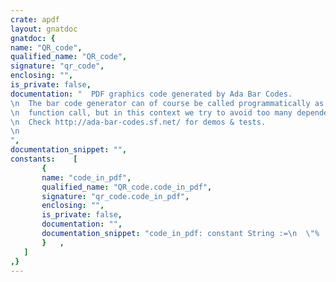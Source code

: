 ```yaml
---
crate: apdf
layout: gnatdoc
gnatdoc: {
name: "QR_code",
qualified_name: "QR_code",
signature: "qr_code",
enclosing: "",
is_private: false,
documentation: "  PDF graphics code generated by Ada Bar Codes.\n  The bar code generator can of course be called programmatically as well with a single\n  function call, but in this context we try to avoid too many dependencies between projects.\n  Check http://ada-bar-codes.sf.net/ for demos & tests.\n",
documentation_snippet: "",
constants:    [
       {
       name: "code_in_pdf",
       qualified_name: "QR_code.code_in_pdf",
       signature: "qr_code.code_in_pdf",
       enclosing: "",
       is_private: false,
       documentation: "",
       documentation_snippet: "code_in_pdf: constant String :=\n  \"%  Begin of Bar code                                                                   \" & ASCII.LF &\n  \"%    Automatically generated by Ada Bar Codes                                          \" & ASCII.LF &\n  \"%    Bar code format: CODE_QR_QUARTILE                                                 \" & ASCII.LF &\n  \"%    Text to be encoded: [Hello from Ada Bar Codes ( http://ada-bar-codes.sf.net/ ) !] \" & ASCII.LF &\n  \"%    This PDF snippet has to be included into a PDF document.                          \" & ASCII.LF &\n  \"%    For instance, use Insert_Graphics_PDF_Code of PDF_Out, http://apdf.sf.net/        \" & ASCII.LF &\n  \"   q    \" & ASCII.LF &\n  \"   0 g  \" & ASCII.LF &\n  \"150 217.297297297297297 2.7027027027027027 2.7027027027027027 re                 \" & ASCII.LF &\n  \"152.702702702702703 217.297297297297297 2.7027027027027027 2.7027027027027027 re \" & ASCII.LF &\n  \"155.405405405405405 217.297297297297297 2.7027027027027027 2.7027027027027027 re \" & ASCII.LF &\n  \"158.108108108108108 217.297297297297297 2.7027027027027027 2.7027027027027027 re \" & ASCII.LF &\n  \"160.810810810810811 217.297297297297297 2.7027027027027027 2.7027027027027027 re \" & ASCII.LF &\n  \"163.513513513513514 217.297297297297297 2.7027027027027027 2.7027027027027027 re \" & ASCII.LF &\n  \"166.216216216216216 217.297297297297297 2.7027027027027027 2.7027027027027027 re \" & ASCII.LF &\n  \"171.621621621621622 217.297297297297297 2.7027027027027027 2.7027027027027027 re \" & ASCII.LF &\n  \"182.432432432432432 217.297297297297297 2.7027027027027027 2.7027027027027027 re \" & ASCII.LF &\n  \"190.540540540540541 217.297297297297297 2.7027027027027027 2.7027027027027027 re \" & ASCII.LF &\n  \"195.945945945945946 217.297297297297297 2.7027027027027027 2.7027027027027027 re \" & ASCII.LF &\n  \"198.648648648648649 217.297297297297297 2.7027027027027027 2.7027027027027027 re \" & ASCII.LF &\n  \"201.351351351351351 217.297297297297297 2.7027027027027027 2.7027027027027027 re \" & ASCII.LF &\n  \"204.054054054054054 217.297297297297297 2.7027027027027027 2.7027027027027027 re \" & ASCII.LF &\n  \"209.459459459459459 217.297297297297297 2.7027027027027027 2.7027027027027027 re \" & ASCII.LF &\n  \"212.162162162162162 217.297297297297297 2.7027027027027027 2.7027027027027027 re \" & ASCII.LF &\n  \"214.864864864864865 217.297297297297297 2.7027027027027027 2.7027027027027027 re \" & ASCII.LF &\n  \"220.27027027027027 217.297297297297297 2.7027027027027027 2.7027027027027027 re  \" & ASCII.LF &\n  \"222.972972972972973 217.297297297297297 2.7027027027027027 2.7027027027027027 re \" & ASCII.LF &\n  \"231.081081081081081 217.297297297297297 2.7027027027027027 2.7027027027027027 re \" & ASCII.LF &\n  \"233.783783783783784 217.297297297297297 2.7027027027027027 2.7027027027027027 re \" & ASCII.LF &\n  \"236.486486486486486 217.297297297297297 2.7027027027027027 2.7027027027027027 re \" & ASCII.LF &\n  \"239.189189189189189 217.297297297297297 2.7027027027027027 2.7027027027027027 re \" & ASCII.LF &\n  \"241.891891891891892 217.297297297297297 2.7027027027027027 2.7027027027027027 re \" & ASCII.LF &\n  \"244.594594594594595 217.297297297297297 2.7027027027027027 2.7027027027027027 re \" & ASCII.LF &\n  \"247.297297297297297 217.297297297297297 2.7027027027027027 2.7027027027027027 re \" & ASCII.LF &\n  \"150 214.594594594594595 2.7027027027027027 2.7027027027027027 re                 \" & ASCII.LF &\n  \"166.216216216216216 214.594594594594595 2.7027027027027027 2.7027027027027027 re \" & ASCII.LF &\n  \"171.621621621621622 214.594594594594595 2.7027027027027027 2.7027027027027027 re \" & ASCII.LF &\n  \"174.324324324324324 214.594594594594595 2.7027027027027027 2.7027027027027027 re \" & ASCII.LF &\n  \"177.027027027027027 214.594594594594595 2.7027027027027027 2.7027027027027027 re \" & ASCII.LF &\n  \"179.72972972972973 214.594594594594595 2.7027027027027027 2.7027027027027027 re  \" & ASCII.LF &\n  \"185.135135135135135 214.594594594594595 2.7027027027027027 2.7027027027027027 re \" & ASCII.LF &\n  \"187.837837837837838 214.594594594594595 2.7027027027027027 2.7027027027027027 re \" & ASCII.LF &\n  \"198.648648648648649 214.594594594594595 2.7027027027027027 2.7027027027027027 re \" & ASCII.LF &\n  \"206.756756756756757 214.594594594594595 2.7027027027027027 2.7027027027027027 re \" & ASCII.LF &\n  \"212.162162162162162 214.594594594594595 2.7027027027027027 2.7027027027027027 re \" & ASCII.LF &\n  \"214.864864864864865 214.594594594594595 2.7027027027027027 2.7027027027027027 re \" & ASCII.LF &\n  \"217.567567567567568 214.594594594594595 2.7027027027027027 2.7027027027027027 re \" & ASCII.LF &\n  \"222.972972972972973 214.594594594594595 2.7027027027027027 2.7027027027027027 re \" & ASCII.LF &\n  \"231.081081081081081 214.594594594594595 2.7027027027027027 2.7027027027027027 re \" & ASCII.LF &\n  \"247.297297297297297 214.594594594594595 2.7027027027027027 2.7027027027027027 re \" & ASCII.LF &\n  \"150 211.891891891891892 2.7027027027027027 2.7027027027027027 re                 \" & ASCII.LF &\n  \"155.405405405405405 211.891891891891892 2.7027027027027027 2.7027027027027027 re \" & ASCII.LF &\n  \"158.108108108108108 211.891891891891892 2.7027027027027027 2.7027027027027027 re \" & ASCII.LF &\n  \"160.810810810810811 211.891891891891892 2.7027027027027027 2.7027027027027027 re \" & ASCII.LF &\n  \"166.216216216216216 211.891891891891892 2.7027027027027027 2.7027027027027027 re \" & ASCII.LF &\n  \"171.621621621621622 211.891891891891892 2.7027027027027027 2.7027027027027027 re \" & ASCII.LF &\n  \"177.027027027027027 211.891891891891892 2.7027027027027027 2.7027027027027027 re \" & ASCII.LF &\n  \"182.432432432432432 211.891891891891892 2.7027027027027027 2.7027027027027027 re \" & ASCII.LF &\n  \"187.837837837837838 211.891891891891892 2.7027027027027027 2.7027027027027027 re \" & ASCII.LF &\n  \"190.540540540540541 211.891891891891892 2.7027027027027027 2.7027027027027027 re \" & ASCII.LF &\n  \"193.243243243243243 211.891891891891892 2.7027027027027027 2.7027027027027027 re \" & ASCII.LF &\n  \"198.648648648648649 211.891891891891892 2.7027027027027027 2.7027027027027027 re \" & ASCII.LF &\n  \"201.351351351351351 211.891891891891892 2.7027027027027027 2.7027027027027027 re \" & ASCII.LF &\n  \"214.864864864864865 211.891891891891892 2.7027027027027027 2.7027027027027027 re \" & ASCII.LF &\n  \"231.081081081081081 211.891891891891892 2.7027027027027027 2.7027027027027027 re \" & ASCII.LF &\n  \"236.486486486486486 211.891891891891892 2.7027027027027027 2.7027027027027027 re \" & ASCII.LF &\n  \"239.189189189189189 211.891891891891892 2.7027027027027027 2.7027027027027027 re \" & ASCII.LF &\n  \"241.891891891891892 211.891891891891892 2.7027027027027027 2.7027027027027027 re \" & ASCII.LF &\n  \"247.297297297297297 211.891891891891892 2.7027027027027027 2.7027027027027027 re \" & ASCII.LF &\n  \"150 209.189189189189189 2.7027027027027027 2.7027027027027027 re                 \" & ASCII.LF &\n  \"155.405405405405405 209.189189189189189 2.7027027027027027 2.7027027027027027 re \" & ASCII.LF &\n  \"158.108108108108108 209.189189189189189 2.7027027027027027 2.7027027027027027 re \" & ASCII.LF &\n  \"160.810810810810811 209.189189189189189 2.7027027027027027 2.7027027027027027 re \" & ASCII.LF &\n  \"166.216216216216216 209.189189189189189 2.7027027027027027 2.7027027027027027 re \" & ASCII.LF &\n  \"171.621621621621622 209.189189189189189 2.7027027027027027 2.7027027027027027 re \" & ASCII.LF &\n  \"174.324324324324324 209.189189189189189 2.7027027027027027 2.7027027027027027 re \" & ASCII.LF &\n  \"177.027027027027027 209.189189189189189 2.7027027027027027 2.7027027027027027 re \" & ASCII.LF &\n  \"179.72972972972973 209.189189189189189 2.7027027027027027 2.7027027027027027 re  \" & ASCII.LF &\n  \"182.432432432432432 209.189189189189189 2.7027027027027027 2.7027027027027027 re \" & ASCII.LF &\n  \"190.540540540540541 209.189189189189189 2.7027027027027027 2.7027027027027027 re \" & ASCII.LF &\n  \"193.243243243243243 209.189189189189189 2.7027027027027027 2.7027027027027027 re \" & ASCII.LF &\n  \"195.945945945945946 209.189189189189189 2.7027027027027027 2.7027027027027027 re \" & ASCII.LF &\n  \"198.648648648648649 209.189189189189189 2.7027027027027027 2.7027027027027027 re \" & ASCII.LF &\n  \"201.351351351351351 209.189189189189189 2.7027027027027027 2.7027027027027027 re \" & ASCII.LF &\n  \"204.054054054054054 209.189189189189189 2.7027027027027027 2.7027027027027027 re \" & ASCII.LF &\n  \"209.459459459459459 209.189189189189189 2.7027027027027027 2.7027027027027027 re \" & ASCII.LF &\n  \"222.972972972972973 209.189189189189189 2.7027027027027027 2.7027027027027027 re \" & ASCII.LF &\n  \"225.675675675675676 209.189189189189189 2.7027027027027027 2.7027027027027027 re \" & ASCII.LF &\n  \"231.081081081081081 209.189189189189189 2.7027027027027027 2.7027027027027027 re \" & ASCII.LF &\n  \"236.486486486486486 209.189189189189189 2.7027027027027027 2.7027027027027027 re \" & ASCII.LF &\n  \"239.189189189189189 209.189189189189189 2.7027027027027027 2.7027027027027027 re \" & ASCII.LF &\n  \"241.891891891891892 209.189189189189189 2.7027027027027027 2.7027027027027027 re \" & ASCII.LF &\n  \"247.297297297297297 209.189189189189189 2.7027027027027027 2.7027027027027027 re \" & ASCII.LF &\n  \"150 206.486486486486486 2.7027027027027027 2.7027027027027027 re                 \" & ASCII.LF &\n  \"155.405405405405405 206.486486486486486 2.7027027027027027 2.7027027027027027 re \" & ASCII.LF &\n  \"158.108108108108108 206.486486486486486 2.7027027027027027 2.7027027027027027 re \" & ASCII.LF &\n  \"160.810810810810811 206.486486486486486 2.7027027027027027 2.7027027027027027 re \" & ASCII.LF &\n  \"166.216216216216216 206.486486486486486 2.7027027027027027 2.7027027027027027 re \" & ASCII.LF &\n  \"171.621621621621622 206.486486486486486 2.7027027027027027 2.7027027027027027 re \" & ASCII.LF &\n  \"177.027027027027027 206.486486486486486 2.7027027027027027 2.7027027027027027 re \" & ASCII.LF &\n  \"179.72972972972973 206.486486486486486 2.7027027027027027 2.7027027027027027 re  \" & ASCII.LF &\n  \"182.432432432432432 206.486486486486486 2.7027027027027027 2.7027027027027027 re \" & ASCII.LF &\n  \"190.540540540540541 206.486486486486486 2.7027027027027027 2.7027027027027027 re \" & ASCII.LF &\n  \"198.648648648648649 206.486486486486486 2.7027027027027027 2.7027027027027027 re \" & ASCII.LF &\n  \"201.351351351351351 206.486486486486486 2.7027027027027027 2.7027027027027027 re \" & ASCII.LF &\n  \"204.054054054054054 206.486486486486486 2.7027027027027027 2.7027027027027027 re \" & ASCII.LF &\n  \"209.459459459459459 206.486486486486486 2.7027027027027027 2.7027027027027027 re \" & ASCII.LF &\n  \"212.162162162162162 206.486486486486486 2.7027027027027027 2.7027027027027027 re \" & ASCII.LF &\n  \"214.864864864864865 206.486486486486486 2.7027027027027027 2.7027027027027027 re \" & ASCII.LF &\n  \"220.27027027027027 206.486486486486486 2.7027027027027027 2.7027027027027027 re  \" & ASCII.LF &\n  \"222.972972972972973 206.486486486486486 2.7027027027027027 2.7027027027027027 re \" & ASCII.LF &\n  \"231.081081081081081 206.486486486486486 2.7027027027027027 2.7027027027027027 re \" & ASCII.LF &\n  \"236.486486486486486 206.486486486486486 2.7027027027027027 2.7027027027027027 re \" & ASCII.LF &\n  \"239.189189189189189 206.486486486486486 2.7027027027027027 2.7027027027027027 re \" & ASCII.LF &\n  \"241.891891891891892 206.486486486486486 2.7027027027027027 2.7027027027027027 re \" & ASCII.LF &\n  \"247.297297297297297 206.486486486486486 2.7027027027027027 2.7027027027027027 re \" & ASCII.LF &\n  \"150 203.783783783783784 2.7027027027027027 2.7027027027027027 re                 \" & ASCII.LF &\n  \"166.216216216216216 203.783783783783784 2.7027027027027027 2.7027027027027027 re \" & ASCII.LF &\n  \"174.324324324324324 203.783783783783784 2.7027027027027027 2.7027027027027027 re \" & ASCII.LF &\n  \"193.243243243243243 203.783783783783784 2.7027027027027027 2.7027027027027027 re \" & ASCII.LF &\n  \"206.756756756756757 203.783783783783784 2.7027027027027027 2.7027027027027027 re \" & ASCII.LF &\n  \"212.162162162162162 203.783783783783784 2.7027027027027027 2.7027027027027027 re \" & ASCII.LF &\n  \"217.567567567567568 203.783783783783784 2.7027027027027027 2.7027027027027027 re \" & ASCII.LF &\n  \"220.27027027027027 203.783783783783784 2.7027027027027027 2.7027027027027027 re  \" & ASCII.LF &\n  \"222.972972972972973 203.783783783783784 2.7027027027027027 2.7027027027027027 re \" & ASCII.LF &\n  \"231.081081081081081 203.783783783783784 2.7027027027027027 2.7027027027027027 re \" & ASCII.LF &\n  \"247.297297297297297 203.783783783783784 2.7027027027027027 2.7027027027027027 re \" & ASCII.LF &\n  \"150 201.081081081081081 2.7027027027027027 2.7027027027027027 re                 \" & ASCII.LF &\n  \"152.702702702702703 201.081081081081081 2.7027027027027027 2.7027027027027027 re \" & ASCII.LF &\n  \"155.405405405405405 201.081081081081081 2.7027027027027027 2.7027027027027027 re \" & ASCII.LF &\n  \"158.108108108108108 201.081081081081081 2.7027027027027027 2.7027027027027027 re \" & ASCII.LF &\n  \"160.810810810810811 201.081081081081081 2.7027027027027027 2.7027027027027027 re \" & ASCII.LF &\n  \"163.513513513513514 201.081081081081081 2.7027027027027027 2.7027027027027027 re \" & ASCII.LF &\n  \"166.216216216216216 201.081081081081081 2.7027027027027027 2.7027027027027027 re \" & ASCII.LF &\n  \"171.621621621621622 201.081081081081081 2.7027027027027027 2.7027027027027027 re \" & ASCII.LF &\n  \"177.027027027027027 201.081081081081081 2.7027027027027027 2.7027027027027027 re \" & ASCII.LF &\n  \"182.432432432432432 201.081081081081081 2.7027027027027027 2.7027027027027027 re \" & ASCII.LF &\n  \"187.837837837837838 201.081081081081081 2.7027027027027027 2.7027027027027027 re \" & ASCII.LF &\n  \"193.243243243243243 201.081081081081081 2.7027027027027027 2.7027027027027027 re \" & ASCII.LF &\n  \"198.648648648648649 201.081081081081081 2.7027027027027027 2.7027027027027027 re \" & ASCII.LF &\n  \"204.054054054054054 201.081081081081081 2.7027027027027027 2.7027027027027027 re \" & ASCII.LF &\n  \"209.459459459459459 201.081081081081081 2.7027027027027027 2.7027027027027027 re \" & ASCII.LF &\n  \"214.864864864864865 201.081081081081081 2.7027027027027027 2.7027027027027027 re \" & ASCII.LF &\n  \"220.27027027027027 201.081081081081081 2.7027027027027027 2.7027027027027027 re  \" & ASCII.LF &\n  \"225.675675675675676 201.081081081081081 2.7027027027027027 2.7027027027027027 re \" & ASCII.LF &\n  \"231.081081081081081 201.081081081081081 2.7027027027027027 2.7027027027027027 re \" & ASCII.LF &\n  \"233.783783783783784 201.081081081081081 2.7027027027027027 2.7027027027027027 re \" & ASCII.LF &\n  \"236.486486486486486 201.081081081081081 2.7027027027027027 2.7027027027027027 re \" & ASCII.LF &\n  \"239.189189189189189 201.081081081081081 2.7027027027027027 2.7027027027027027 re \" & ASCII.LF &\n  \"241.891891891891892 201.081081081081081 2.7027027027027027 2.7027027027027027 re \" & ASCII.LF &\n  \"244.594594594594595 201.081081081081081 2.7027027027027027 2.7027027027027027 re \" & ASCII.LF &\n  \"247.297297297297297 201.081081081081081 2.7027027027027027 2.7027027027027027 re \" & ASCII.LF &\n  \"171.621621621621622 198.378378378378378 2.7027027027027027 2.7027027027027027 re \" & ASCII.LF &\n  \"182.432432432432432 198.378378378378378 2.7027027027027027 2.7027027027027027 re \" & ASCII.LF &\n  \"190.540540540540541 198.378378378378378 2.7027027027027027 2.7027027027027027 re \" & ASCII.LF &\n  \"206.756756756756757 198.378378378378378 2.7027027027027027 2.7027027027027027 re \" & ASCII.LF &\n  \"217.567567567567568 198.378378378378378 2.7027027027027027 2.7027027027027027 re \" & ASCII.LF &\n  \"220.27027027027027 198.378378378378378 2.7027027027027027 2.7027027027027027 re  \" & ASCII.LF &\n  \"225.675675675675676 198.378378378378378 2.7027027027027027 2.7027027027027027 re \" & ASCII.LF &\n  \"152.702702702702703 195.675675675675676 2.7027027027027027 2.7027027027027027 re \" & ASCII.LF &\n  \"155.405405405405405 195.675675675675676 2.7027027027027027 2.7027027027027027 re \" & ASCII.LF &\n  \"160.810810810810811 195.675675675675676 2.7027027027027027 2.7027027027027027 re \" & ASCII.LF &\n  \"166.216216216216216 195.675675675675676 2.7027027027027027 2.7027027027027027 re \" & ASCII.LF &\n  \"168.918918918918919 195.675675675675676 2.7027027027027027 2.7027027027027027 re \" & ASCII.LF &\n  \"174.324324324324324 195.675675675675676 2.7027027027027027 2.7027027027027027 re \" & ASCII.LF &\n  \"177.027027027027027 195.675675675675676 2.7027027027027027 2.7027027027027027 re \" & ASCII.LF &\n  \"179.72972972972973 195.675675675675676 2.7027027027027027 2.7027027027027027 re  \" & ASCII.LF &\n  \"182.432432432432432 195.675675675675676 2.7027027027027027 2.7027027027027027 re \" & ASCII.LF &\n  \"187.837837837837838 195.675675675675676 2.7027027027027027 2.7027027027027027 re \" & ASCII.LF &\n  \"190.540540540540541 195.675675675675676 2.7027027027027027 2.7027027027027027 re \" & ASCII.LF &\n  \"195.945945945945946 195.675675675675676 2.7027027027027027 2.7027027027027027 re \" & ASCII.LF &\n  \"198.648648648648649 195.675675675675676 2.7027027027027027 2.7027027027027027 re \" & ASCII.LF &\n  \"204.054054054054054 195.675675675675676 2.7027027027027027 2.7027027027027027 re \" & ASCII.LF &\n  \"206.756756756756757 195.675675675675676 2.7027027027027027 2.7027027027027027 re \" & ASCII.LF &\n  \"214.864864864864865 195.675675675675676 2.7027027027027027 2.7027027027027027 re \" & ASCII.LF &\n  \"217.567567567567568 195.675675675675676 2.7027027027027027 2.7027027027027027 re \" & ASCII.LF &\n  \"225.675675675675676 195.675675675675676 2.7027027027027027 2.7027027027027027 re \" & ASCII.LF &\n  \"231.081081081081081 195.675675675675676 2.7027027027027027 2.7027027027027027 re \" & ASCII.LF &\n  \"236.486486486486486 195.675675675675676 2.7027027027027027 2.7027027027027027 re \" & ASCII.LF &\n  \"239.189189189189189 195.675675675675676 2.7027027027027027 2.7027027027027027 re \" & ASCII.LF &\n  \"241.891891891891892 195.675675675675676 2.7027027027027027 2.7027027027027027 re \" & ASCII.LF &\n  \"244.594594594594595 195.675675675675676 2.7027027027027027 2.7027027027027027 re \" & ASCII.LF &\n  \"247.297297297297297 195.675675675675676 2.7027027027027027 2.7027027027027027 re \" & ASCII.LF &\n  \"150 192.972972972972973 2.7027027027027027 2.7027027027027027 re                 \" & ASCII.LF &\n  \"160.810810810810811 192.972972972972973 2.7027027027027027 2.7027027027027027 re \" & ASCII.LF &\n  \"163.513513513513514 192.972972972972973 2.7027027027027027 2.7027027027027027 re \" & ASCII.LF &\n  \"168.918918918918919 192.972972972972973 2.7027027027027027 2.7027027027027027 re \" & ASCII.LF &\n  \"174.324324324324324 192.972972972972973 2.7027027027027027 2.7027027027027027 re \" & ASCII.LF &\n  \"177.027027027027027 192.972972972972973 2.7027027027027027 2.7027027027027027 re \" & ASCII.LF &\n  \"179.72972972972973 192.972972972972973 2.7027027027027027 2.7027027027027027 re  \" & ASCII.LF &\n  \"185.135135135135135 192.972972972972973 2.7027027027027027 2.7027027027027027 re \" & ASCII.LF &\n  \"187.837837837837838 192.972972972972973 2.7027027027027027 2.7027027027027027 re \" & ASCII.LF &\n  \"190.540540540540541 192.972972972972973 2.7027027027027027 2.7027027027027027 re \" & ASCII.LF &\n  \"204.054054054054054 192.972972972972973 2.7027027027027027 2.7027027027027027 re \" & ASCII.LF &\n  \"217.567567567567568 192.972972972972973 2.7027027027027027 2.7027027027027027 re \" & ASCII.LF &\n  \"220.27027027027027 192.972972972972973 2.7027027027027027 2.7027027027027027 re  \" & ASCII.LF &\n  \"225.675675675675676 192.972972972972973 2.7027027027027027 2.7027027027027027 re \" & ASCII.LF &\n  \"228.378378378378378 192.972972972972973 2.7027027027027027 2.7027027027027027 re \" & ASCII.LF &\n  \"231.081081081081081 192.972972972972973 2.7027027027027027 2.7027027027027027 re \" & ASCII.LF &\n  \"247.297297297297297 192.972972972972973 2.7027027027027027 2.7027027027027027 re \" & ASCII.LF &\n  \"155.405405405405405 190.27027027027027 2.7027027027027027 2.7027027027027027 re  \" & ASCII.LF &\n  \"160.810810810810811 190.27027027027027 2.7027027027027027 2.7027027027027027 re  \" & ASCII.LF &\n  \"166.216216216216216 190.27027027027027 2.7027027027027027 2.7027027027027027 re  \" & ASCII.LF &\n  \"171.621621621621622 190.27027027027027 2.7027027027027027 2.7027027027027027 re  \" & ASCII.LF &\n  \"174.324324324324324 190.27027027027027 2.7027027027027027 2.7027027027027027 re  \" & ASCII.LF &\n  \"177.027027027027027 190.27027027027027 2.7027027027027027 2.7027027027027027 re  \" & ASCII.LF &\n  \"179.72972972972973 190.27027027027027 2.7027027027027027 2.7027027027027027 re   \" & ASCII.LF &\n  \"182.432432432432432 190.27027027027027 2.7027027027027027 2.7027027027027027 re  \" & ASCII.LF &\n  \"185.135135135135135 190.27027027027027 2.7027027027027027 2.7027027027027027 re  \" & ASCII.LF &\n  \"193.243243243243243 190.27027027027027 2.7027027027027027 2.7027027027027027 re  \" & ASCII.LF &\n  \"195.945945945945946 190.27027027027027 2.7027027027027027 2.7027027027027027 re  \" & ASCII.LF &\n  \"214.864864864864865 190.27027027027027 2.7027027027027027 2.7027027027027027 re  \" & ASCII.LF &\n  \"217.567567567567568 190.27027027027027 2.7027027027027027 2.7027027027027027 re  \" & ASCII.LF &\n  \"220.27027027027027 190.27027027027027 2.7027027027027027 2.7027027027027027 re   \" & ASCII.LF &\n  \"225.675675675675676 190.27027027027027 2.7027027027027027 2.7027027027027027 re  \" & ASCII.LF &\n  \"228.378378378378378 190.27027027027027 2.7027027027027027 2.7027027027027027 re  \" & ASCII.LF &\n  \"233.783783783783784 190.27027027027027 2.7027027027027027 2.7027027027027027 re  \" & ASCII.LF &\n  \"239.189189189189189 190.27027027027027 2.7027027027027027 2.7027027027027027 re  \" & ASCII.LF &\n  \"241.891891891891892 190.27027027027027 2.7027027027027027 2.7027027027027027 re  \" & ASCII.LF &\n  \"244.594594594594595 190.27027027027027 2.7027027027027027 2.7027027027027027 re  \" & ASCII.LF &\n  \"247.297297297297297 190.27027027027027 2.7027027027027027 2.7027027027027027 re  \" & ASCII.LF &\n  \"155.405405405405405 187.567567567567568 2.7027027027027027 2.7027027027027027 re \" & ASCII.LF &\n  \"160.810810810810811 187.567567567567568 2.7027027027027027 2.7027027027027027 re \" & ASCII.LF &\n  \"171.621621621621622 187.567567567567568 2.7027027027027027 2.7027027027027027 re \" & ASCII.LF &\n  \"177.027027027027027 187.567567567567568 2.7027027027027027 2.7027027027027027 re \" & ASCII.LF &\n  \"179.72972972972973 187.567567567567568 2.7027027027027027 2.7027027027027027 re  \" & ASCII.LF &\n  \"190.540540540540541 187.567567567567568 2.7027027027027027 2.7027027027027027 re \" & ASCII.LF &\n  \"195.945945945945946 187.567567567567568 2.7027027027027027 2.7027027027027027 re \" & ASCII.LF &\n  \"198.648648648648649 187.567567567567568 2.7027027027027027 2.7027027027027027 re \" & ASCII.LF &\n  \"204.054054054054054 187.567567567567568 2.7027027027027027 2.7027027027027027 re \" & ASCII.LF &\n  \"206.756756756756757 187.567567567567568 2.7027027027027027 2.7027027027027027 re \" & ASCII.LF &\n  \"209.459459459459459 187.567567567567568 2.7027027027027027 2.7027027027027027 re \" & ASCII.LF &\n  \"212.162162162162162 187.567567567567568 2.7027027027027027 2.7027027027027027 re \" & ASCII.LF &\n  \"217.567567567567568 187.567567567567568 2.7027027027027027 2.7027027027027027 re \" & ASCII.LF &\n  \"225.675675675675676 187.567567567567568 2.7027027027027027 2.7027027027027027 re \" & ASCII.LF &\n  \"228.378378378378378 187.567567567567568 2.7027027027027027 2.7027027027027027 re \" & ASCII.LF &\n  \"233.783783783783784 187.567567567567568 2.7027027027027027 2.7027027027027027 re \" & ASCII.LF &\n  \"244.594594594594595 187.567567567567568 2.7027027027027027 2.7027027027027027 re \" & ASCII.LF &\n  \"152.702702702702703 184.864864864864865 2.7027027027027027 2.7027027027027027 re \" & ASCII.LF &\n  \"155.405405405405405 184.864864864864865 2.7027027027027027 2.7027027027027027 re \" & ASCII.LF &\n  \"160.810810810810811 184.864864864864865 2.7027027027027027 2.7027027027027027 re \" & ASCII.LF &\n  \"166.216216216216216 184.864864864864865 2.7027027027027027 2.7027027027027027 re \" & ASCII.LF &\n  \"171.621621621621622 184.864864864864865 2.7027027027027027 2.7027027027027027 re \" & ASCII.LF &\n  \"179.72972972972973 184.864864864864865 2.7027027027027027 2.7027027027027027 re  \" & ASCII.LF &\n  \"185.135135135135135 184.864864864864865 2.7027027027027027 2.7027027027027027 re \" & ASCII.LF &\n  \"187.837837837837838 184.864864864864865 2.7027027027027027 2.7027027027027027 re \" & ASCII.LF &\n  \"190.540540540540541 184.864864864864865 2.7027027027027027 2.7027027027027027 re \" & ASCII.LF &\n  \"193.243243243243243 184.864864864864865 2.7027027027027027 2.7027027027027027 re \" & ASCII.LF &\n  \"198.648648648648649 184.864864864864865 2.7027027027027027 2.7027027027027027 re \" & ASCII.LF &\n  \"201.351351351351351 184.864864864864865 2.7027027027027027 2.7027027027027027 re \" & ASCII.LF &\n  \"206.756756756756757 184.864864864864865 2.7027027027027027 2.7027027027027027 re \" & ASCII.LF &\n  \"212.162162162162162 184.864864864864865 2.7027027027027027 2.7027027027027027 re \" & ASCII.LF &\n  \"214.864864864864865 184.864864864864865 2.7027027027027027 2.7027027027027027 re \" & ASCII.LF &\n  \"217.567567567567568 184.864864864864865 2.7027027027027027 2.7027027027027027 re \" & ASCII.LF &\n  \"222.972972972972973 184.864864864864865 2.7027027027027027 2.7027027027027027 re \" & ASCII.LF &\n  \"225.675675675675676 184.864864864864865 2.7027027027027027 2.7027027027027027 re \" & ASCII.LF &\n  \"228.378378378378378 184.864864864864865 2.7027027027027027 2.7027027027027027 re \" & ASCII.LF &\n  \"231.081081081081081 184.864864864864865 2.7027027027027027 2.7027027027027027 re \" & ASCII.LF &\n  \"239.189189189189189 184.864864864864865 2.7027027027027027 2.7027027027027027 re \" & ASCII.LF &\n  \"244.594594594594595 184.864864864864865 2.7027027027027027 2.7027027027027027 re \" & ASCII.LF &\n  \"247.297297297297297 184.864864864864865 2.7027027027027027 2.7027027027027027 re \" & ASCII.LF &\n  \"152.702702702702703 182.162162162162162 2.7027027027027027 2.7027027027027027 re \" & ASCII.LF &\n  \"168.918918918918919 182.162162162162162 2.7027027027027027 2.7027027027027027 re \" & ASCII.LF &\n  \"179.72972972972973 182.162162162162162 2.7027027027027027 2.7027027027027027 re  \" & ASCII.LF &\n  \"182.432432432432432 182.162162162162162 2.7027027027027027 2.7027027027027027 re \" & ASCII.LF &\n  \"187.837837837837838 182.162162162162162 2.7027027027027027 2.7027027027027027 re \" & ASCII.LF &\n  \"190.540540540540541 182.162162162162162 2.7027027027027027 2.7027027027027027 re \" & ASCII.LF &\n  \"198.648648648648649 182.162162162162162 2.7027027027027027 2.7027027027027027 re \" & ASCII.LF &\n  \"204.054054054054054 182.162162162162162 2.7027027027027027 2.7027027027027027 re \" & ASCII.LF &\n  \"206.756756756756757 182.162162162162162 2.7027027027027027 2.7027027027027027 re \" & ASCII.LF &\n  \"212.162162162162162 182.162162162162162 2.7027027027027027 2.7027027027027027 re \" & ASCII.LF &\n  \"214.864864864864865 182.162162162162162 2.7027027027027027 2.7027027027027027 re \" & ASCII.LF &\n  \"217.567567567567568 182.162162162162162 2.7027027027027027 2.7027027027027027 re \" & ASCII.LF &\n  \"225.675675675675676 182.162162162162162 2.7027027027027027 2.7027027027027027 re \" & ASCII.LF &\n  \"228.378378378378378 182.162162162162162 2.7027027027027027 2.7027027027027027 re \" & ASCII.LF &\n  \"231.081081081081081 182.162162162162162 2.7027027027027027 2.7027027027027027 re \" & ASCII.LF &\n  \"233.783783783783784 182.162162162162162 2.7027027027027027 2.7027027027027027 re \" & ASCII.LF &\n  \"239.189189189189189 182.162162162162162 2.7027027027027027 2.7027027027027027 re \" & ASCII.LF &\n  \"241.891891891891892 182.162162162162162 2.7027027027027027 2.7027027027027027 re \" & ASCII.LF &\n  \"244.594594594594595 182.162162162162162 2.7027027027027027 2.7027027027027027 re \" & ASCII.LF &\n  \"150 179.459459459459459 2.7027027027027027 2.7027027027027027 re                 \" & ASCII.LF &\n  \"163.513513513513514 179.459459459459459 2.7027027027027027 2.7027027027027027 re \" & ASCII.LF &\n  \"166.216216216216216 179.459459459459459 2.7027027027027027 2.7027027027027027 re \" & ASCII.LF &\n  \"171.621621621621622 179.459459459459459 2.7027027027027027 2.7027027027027027 re \" & ASCII.LF &\n  \"182.432432432432432 179.459459459459459 2.7027027027027027 2.7027027027027027 re \" & ASCII.LF &\n  \"187.837837837837838 179.459459459459459 2.7027027027027027 2.7027027027027027 re \" & ASCII.LF &\n  \"201.351351351351351 179.459459459459459 2.7027027027027027 2.7027027027027027 re \" & ASCII.LF &\n  \"204.054054054054054 179.459459459459459 2.7027027027027027 2.7027027027027027 re \" & ASCII.LF &\n  \"209.459459459459459 179.459459459459459 2.7027027027027027 2.7027027027027027 re \" & ASCII.LF &\n  \"214.864864864864865 179.459459459459459 2.7027027027027027 2.7027027027027027 re \" & ASCII.LF &\n  \"225.675675675675676 179.459459459459459 2.7027027027027027 2.7027027027027027 re \" & ASCII.LF &\n  \"231.081081081081081 179.459459459459459 2.7027027027027027 2.7027027027027027 re \" & ASCII.LF &\n  \"233.783783783783784 179.459459459459459 2.7027027027027027 2.7027027027027027 re \" & ASCII.LF &\n  \"241.891891891891892 179.459459459459459 2.7027027027027027 2.7027027027027027 re \" & ASCII.LF &\n  \"244.594594594594595 179.459459459459459 2.7027027027027027 2.7027027027027027 re \" & ASCII.LF &\n  \"247.297297297297297 179.459459459459459 2.7027027027027027 2.7027027027027027 re \" & ASCII.LF &\n  \"150 176.756756756756757 2.7027027027027027 2.7027027027027027 re                 \" & ASCII.LF &\n  \"152.702702702702703 176.756756756756757 2.7027027027027027 2.7027027027027027 re \" & ASCII.LF &\n  \"158.108108108108108 176.756756756756757 2.7027027027027027 2.7027027027027027 re \" & ASCII.LF &\n  \"160.810810810810811 176.756756756756757 2.7027027027027027 2.7027027027027027 re \" & ASCII.LF &\n  \"187.837837837837838 176.756756756756757 2.7027027027027027 2.7027027027027027 re \" & ASCII.LF &\n  \"204.054054054054054 176.756756756756757 2.7027027027027027 2.7027027027027027 re \" & ASCII.LF &\n  \"206.756756756756757 176.756756756756757 2.7027027027027027 2.7027027027027027 re \" & ASCII.LF &\n  \"212.162162162162162 176.756756756756757 2.7027027027027027 2.7027027027027027 re \" & ASCII.LF &\n  \"217.567567567567568 176.756756756756757 2.7027027027027027 2.7027027027027027 re \" & ASCII.LF &\n  \"220.27027027027027 176.756756756756757 2.7027027027027027 2.7027027027027027 re  \" & ASCII.LF &\n  \"222.972972972972973 176.756756756756757 2.7027027027027027 2.7027027027027027 re \" & ASCII.LF &\n  \"225.675675675675676 176.756756756756757 2.7027027027027027 2.7027027027027027 re \" & ASCII.LF &\n  \"228.378378378378378 176.756756756756757 2.7027027027027027 2.7027027027027027 re \" & ASCII.LF &\n  \"236.486486486486486 176.756756756756757 2.7027027027027027 2.7027027027027027 re \" & ASCII.LF &\n  \"244.594594594594595 176.756756756756757 2.7027027027027027 2.7027027027027027 re \" & ASCII.LF &\n  \"150 174.054054054054054 2.7027027027027027 2.7027027027027027 re                 \" & ASCII.LF &\n  \"160.810810810810811 174.054054054054054 2.7027027027027027 2.7027027027027027 re \" & ASCII.LF &\n  \"163.513513513513514 174.054054054054054 2.7027027027027027 2.7027027027027027 re \" & ASCII.LF &\n  \"166.216216216216216 174.054054054054054 2.7027027027027027 2.7027027027027027 re \" & ASCII.LF &\n  \"171.621621621621622 174.054054054054054 2.7027027027027027 2.7027027027027027 re \" & ASCII.LF &\n  \"177.027027027027027 174.054054054054054 2.7027027027027027 2.7027027027027027 re \" & ASCII.LF &\n  \"182.432432432432432 174.054054054054054 2.7027027027027027 2.7027027027027027 re \" & ASCII.LF &\n  \"190.540540540540541 174.054054054054054 2.7027027027027027 2.7027027027027027 re \" & ASCII.LF &\n  \"204.054054054054054 174.054054054054054 2.7027027027027027 2.7027027027027027 re \" & ASCII.LF &\n  \"206.756756756756757 174.054054054054054 2.7027027027027027 2.7027027027027027 re \" & ASCII.LF &\n  \"209.459459459459459 174.054054054054054 2.7027027027027027 2.7027027027027027 re \" & ASCII.LF &\n  \"214.864864864864865 174.054054054054054 2.7027027027027027 2.7027027027027027 re \" & ASCII.LF &\n  \"217.567567567567568 174.054054054054054 2.7027027027027027 2.7027027027027027 re \" & ASCII.LF &\n  \"225.675675675675676 174.054054054054054 2.7027027027027027 2.7027027027027027 re \" & ASCII.LF &\n  \"228.378378378378378 174.054054054054054 2.7027027027027027 2.7027027027027027 re \" & ASCII.LF &\n  \"231.081081081081081 174.054054054054054 2.7027027027027027 2.7027027027027027 re \" & ASCII.LF &\n  \"247.297297297297297 174.054054054054054 2.7027027027027027 2.7027027027027027 re \" & ASCII.LF &\n  \"152.702702702702703 171.351351351351351 2.7027027027027027 2.7027027027027027 re \" & ASCII.LF &\n  \"155.405405405405405 171.351351351351351 2.7027027027027027 2.7027027027027027 re \" & ASCII.LF &\n  \"158.108108108108108 171.351351351351351 2.7027027027027027 2.7027027027027027 re \" & ASCII.LF &\n  \"160.810810810810811 171.351351351351351 2.7027027027027027 2.7027027027027027 re \" & ASCII.LF &\n  \"168.918918918918919 171.351351351351351 2.7027027027027027 2.7027027027027027 re \" & ASCII.LF &\n  \"171.621621621621622 171.351351351351351 2.7027027027027027 2.7027027027027027 re \" & ASCII.LF &\n  \"174.324324324324324 171.351351351351351 2.7027027027027027 2.7027027027027027 re \" & ASCII.LF &\n  \"177.027027027027027 171.351351351351351 2.7027027027027027 2.7027027027027027 re \" & ASCII.LF &\n  \"179.72972972972973 171.351351351351351 2.7027027027027027 2.7027027027027027 re  \" & ASCII.LF &\n  \"182.432432432432432 171.351351351351351 2.7027027027027027 2.7027027027027027 re \" & ASCII.LF &\n  \"185.135135135135135 171.351351351351351 2.7027027027027027 2.7027027027027027 re \" & ASCII.LF &\n  \"195.945945945945946 171.351351351351351 2.7027027027027027 2.7027027027027027 re \" & ASCII.LF &\n  \"201.351351351351351 171.351351351351351 2.7027027027027027 2.7027027027027027 re \" & ASCII.LF &\n  \"206.756756756756757 171.351351351351351 2.7027027027027027 2.7027027027027027 re \" & ASCII.LF &\n  \"220.27027027027027 171.351351351351351 2.7027027027027027 2.7027027027027027 re  \" & ASCII.LF &\n  \"225.675675675675676 171.351351351351351 2.7027027027027027 2.7027027027027027 re \" & ASCII.LF &\n  \"228.378378378378378 171.351351351351351 2.7027027027027027 2.7027027027027027 re \" & ASCII.LF &\n  \"233.783783783783784 171.351351351351351 2.7027027027027027 2.7027027027027027 re \" & ASCII.LF &\n  \"239.189189189189189 171.351351351351351 2.7027027027027027 2.7027027027027027 re \" & ASCII.LF &\n  \"244.594594594594595 171.351351351351351 2.7027027027027027 2.7027027027027027 re \" & ASCII.LF &\n  \"152.702702702702703 168.648648648648649 2.7027027027027027 2.7027027027027027 re \" & ASCII.LF &\n  \"155.405405405405405 168.648648648648649 2.7027027027027027 2.7027027027027027 re \" & ASCII.LF &\n  \"160.810810810810811 168.648648648648649 2.7027027027027027 2.7027027027027027 re \" & ASCII.LF &\n  \"163.513513513513514 168.648648648648649 2.7027027027027027 2.7027027027027027 re \" & ASCII.LF &\n  \"166.216216216216216 168.648648648648649 2.7027027027027027 2.7027027027027027 re \" & ASCII.LF &\n  \"168.918918918918919 168.648648648648649 2.7027027027027027 2.7027027027027027 re \" & ASCII.LF &\n  \"177.027027027027027 168.648648648648649 2.7027027027027027 2.7027027027027027 re \" & ASCII.LF &\n  \"190.540540540540541 168.648648648648649 2.7027027027027027 2.7027027027027027 re \" & ASCII.LF &\n  \"195.945945945945946 168.648648648648649 2.7027027027027027 2.7027027027027027 re \" & ASCII.LF &\n  \"198.648648648648649 168.648648648648649 2.7027027027027027 2.7027027027027027 re \" & ASCII.LF &\n  \"204.054054054054054 168.648648648648649 2.7027027027027027 2.7027027027027027 re \" & ASCII.LF &\n  \"214.864864864864865 168.648648648648649 2.7027027027027027 2.7027027027027027 re \" & ASCII.LF &\n  \"228.378378378378378 168.648648648648649 2.7027027027027027 2.7027027027027027 re \" & ASCII.LF &\n  \"244.594594594594595 168.648648648648649 2.7027027027027027 2.7027027027027027 re \" & ASCII.LF &\n  \"247.297297297297297 168.648648648648649 2.7027027027027027 2.7027027027027027 re \" & ASCII.LF &\n  \"155.405405405405405 165.945945945945946 2.7027027027027027 2.7027027027027027 re \" & ASCII.LF &\n  \"158.108108108108108 165.945945945945946 2.7027027027027027 2.7027027027027027 re \" & ASCII.LF &\n  \"160.810810810810811 165.945945945945946 2.7027027027027027 2.7027027027027027 re \" & ASCII.LF &\n  \"171.621621621621622 165.945945945945946 2.7027027027027027 2.7027027027027027 re \" & ASCII.LF &\n  \"174.324324324324324 165.945945945945946 2.7027027027027027 2.7027027027027027 re \" & ASCII.LF &\n  \"198.648648648648649 165.945945945945946 2.7027027027027027 2.7027027027027027 re \" & ASCII.LF &\n  \"206.756756756756757 165.945945945945946 2.7027027027027027 2.7027027027027027 re \" & ASCII.LF &\n  \"212.162162162162162 165.945945945945946 2.7027027027027027 2.7027027027027027 re \" & ASCII.LF &\n  \"217.567567567567568 165.945945945945946 2.7027027027027027 2.7027027027027027 re \" & ASCII.LF &\n  \"220.27027027027027 165.945945945945946 2.7027027027027027 2.7027027027027027 re  \" & ASCII.LF &\n  \"225.675675675675676 165.945945945945946 2.7027027027027027 2.7027027027027027 re \" & ASCII.LF &\n  \"231.081081081081081 165.945945945945946 2.7027027027027027 2.7027027027027027 re \" & ASCII.LF &\n  \"233.783783783783784 165.945945945945946 2.7027027027027027 2.7027027027027027 re \" & ASCII.LF &\n  \"247.297297297297297 165.945945945945946 2.7027027027027027 2.7027027027027027 re \" & ASCII.LF &\n  \"152.702702702702703 163.243243243243243 2.7027027027027027 2.7027027027027027 re \" & ASCII.LF &\n  \"160.810810810810811 163.243243243243243 2.7027027027027027 2.7027027027027027 re \" & ASCII.LF &\n  \"163.513513513513514 163.243243243243243 2.7027027027027027 2.7027027027027027 re \" & ASCII.LF &\n  \"166.216216216216216 163.243243243243243 2.7027027027027027 2.7027027027027027 re \" & ASCII.LF &\n  \"168.918918918918919 163.243243243243243 2.7027027027027027 2.7027027027027027 re \" & ASCII.LF &\n  \"171.621621621621622 163.243243243243243 2.7027027027027027 2.7027027027027027 re \" & ASCII.LF &\n  \"177.027027027027027 163.243243243243243 2.7027027027027027 2.7027027027027027 re \" & ASCII.LF &\n  \"185.135135135135135 163.243243243243243 2.7027027027027027 2.7027027027027027 re \" & ASCII.LF &\n  \"190.540540540540541 163.243243243243243 2.7027027027027027 2.7027027027027027 re \" & ASCII.LF &\n  \"193.243243243243243 163.243243243243243 2.7027027027027027 2.7027027027027027 re \" & ASCII.LF &\n  \"195.945945945945946 163.243243243243243 2.7027027027027027 2.7027027027027027 re \" & ASCII.LF &\n  \"206.756756756756757 163.243243243243243 2.7027027027027027 2.7027027027027027 re \" & ASCII.LF &\n  \"217.567567567567568 163.243243243243243 2.7027027027027027 2.7027027027027027 re \" & ASCII.LF &\n  \"222.972972972972973 163.243243243243243 2.7027027027027027 2.7027027027027027 re \" & ASCII.LF &\n  \"225.675675675675676 163.243243243243243 2.7027027027027027 2.7027027027027027 re \" & ASCII.LF &\n  \"228.378378378378378 163.243243243243243 2.7027027027027027 2.7027027027027027 re \" & ASCII.LF &\n  \"231.081081081081081 163.243243243243243 2.7027027027027027 2.7027027027027027 re \" & ASCII.LF &\n  \"152.702702702702703 160.540540540540541 2.7027027027027027 2.7027027027027027 re \" & ASCII.LF &\n  \"155.405405405405405 160.540540540540541 2.7027027027027027 2.7027027027027027 re \" & ASCII.LF &\n  \"160.810810810810811 160.540540540540541 2.7027027027027027 2.7027027027027027 re \" & ASCII.LF &\n  \"179.72972972972973 160.540540540540541 2.7027027027027027 2.7027027027027027 re  \" & ASCII.LF &\n  \"185.135135135135135 160.540540540540541 2.7027027027027027 2.7027027027027027 re \" & ASCII.LF &\n  \"187.837837837837838 160.540540540540541 2.7027027027027027 2.7027027027027027 re \" & ASCII.LF &\n  \"198.648648648648649 160.540540540540541 2.7027027027027027 2.7027027027027027 re \" & ASCII.LF &\n  \"214.864864864864865 160.540540540540541 2.7027027027027027 2.7027027027027027 re \" & ASCII.LF &\n  \"217.567567567567568 160.540540540540541 2.7027027027027027 2.7027027027027027 re \" & ASCII.LF &\n  \"225.675675675675676 160.540540540540541 2.7027027027027027 2.7027027027027027 re \" & ASCII.LF &\n  \"228.378378378378378 160.540540540540541 2.7027027027027027 2.7027027027027027 re \" & ASCII.LF &\n  \"231.081081081081081 160.540540540540541 2.7027027027027027 2.7027027027027027 re \" & ASCII.LF &\n  \"239.189189189189189 160.540540540540541 2.7027027027027027 2.7027027027027027 re \" & ASCII.LF &\n  \"244.594594594594595 160.540540540540541 2.7027027027027027 2.7027027027027027 re \" & ASCII.LF &\n  \"247.297297297297297 160.540540540540541 2.7027027027027027 2.7027027027027027 re \" & ASCII.LF &\n  \"150 157.837837837837838 2.7027027027027027 2.7027027027027027 re                 \" & ASCII.LF &\n  \"163.513513513513514 157.837837837837838 2.7027027027027027 2.7027027027027027 re \" & ASCII.LF &\n  \"166.216216216216216 157.837837837837838 2.7027027027027027 2.7027027027027027 re \" & ASCII.LF &\n  \"171.621621621621622 157.837837837837838 2.7027027027027027 2.7027027027027027 re \" & ASCII.LF &\n  \"174.324324324324324 157.837837837837838 2.7027027027027027 2.7027027027027027 re \" & ASCII.LF &\n  \"179.72972972972973 157.837837837837838 2.7027027027027027 2.7027027027027027 re  \" & ASCII.LF &\n  \"195.945945945945946 157.837837837837838 2.7027027027027027 2.7027027027027027 re \" & ASCII.LF &\n  \"198.648648648648649 157.837837837837838 2.7027027027027027 2.7027027027027027 re \" & ASCII.LF &\n  \"201.351351351351351 157.837837837837838 2.7027027027027027 2.7027027027027027 re \" & ASCII.LF &\n  \"209.459459459459459 157.837837837837838 2.7027027027027027 2.7027027027027027 re \" & ASCII.LF &\n  \"225.675675675675676 157.837837837837838 2.7027027027027027 2.7027027027027027 re \" & ASCII.LF &\n  \"228.378378378378378 157.837837837837838 2.7027027027027027 2.7027027027027027 re \" & ASCII.LF &\n  \"231.081081081081081 157.837837837837838 2.7027027027027027 2.7027027027027027 re \" & ASCII.LF &\n  \"236.486486486486486 157.837837837837838 2.7027027027027027 2.7027027027027027 re \" & ASCII.LF &\n  \"241.891891891891892 157.837837837837838 2.7027027027027027 2.7027027027027027 re \" & ASCII.LF &\n  \"244.594594594594595 157.837837837837838 2.7027027027027027 2.7027027027027027 re \" & ASCII.LF &\n  \"247.297297297297297 157.837837837837838 2.7027027027027027 2.7027027027027027 re \" & ASCII.LF &\n  \"150 155.135135135135135 2.7027027027027027 2.7027027027027027 re                 \" & ASCII.LF &\n  \"155.405405405405405 155.135135135135135 2.7027027027027027 2.7027027027027027 re \" & ASCII.LF &\n  \"163.513513513513514 155.135135135135135 2.7027027027027027 2.7027027027027027 re \" & ASCII.LF &\n  \"168.918918918918919 155.135135135135135 2.7027027027027027 2.7027027027027027 re \" & ASCII.LF &\n  \"177.027027027027027 155.135135135135135 2.7027027027027027 2.7027027027027027 re \" & ASCII.LF &\n  \"185.135135135135135 155.135135135135135 2.7027027027027027 2.7027027027027027 re \" & ASCII.LF &\n  \"190.540540540540541 155.135135135135135 2.7027027027027027 2.7027027027027027 re \" & ASCII.LF &\n  \"193.243243243243243 155.135135135135135 2.7027027027027027 2.7027027027027027 re \" & ASCII.LF &\n  \"195.945945945945946 155.135135135135135 2.7027027027027027 2.7027027027027027 re \" & ASCII.LF &\n  \"198.648648648648649 155.135135135135135 2.7027027027027027 2.7027027027027027 re \" & ASCII.LF &\n  \"201.351351351351351 155.135135135135135 2.7027027027027027 2.7027027027027027 re \" & ASCII.LF &\n  \"204.054054054054054 155.135135135135135 2.7027027027027027 2.7027027027027027 re \" & ASCII.LF &\n  \"206.756756756756757 155.135135135135135 2.7027027027027027 2.7027027027027027 re \" & ASCII.LF &\n  \"212.162162162162162 155.135135135135135 2.7027027027027027 2.7027027027027027 re \" & ASCII.LF &\n  \"217.567567567567568 155.135135135135135 2.7027027027027027 2.7027027027027027 re \" & ASCII.LF &\n  \"222.972972972972973 155.135135135135135 2.7027027027027027 2.7027027027027027 re \" & ASCII.LF &\n  \"228.378378378378378 155.135135135135135 2.7027027027027027 2.7027027027027027 re \" & ASCII.LF &\n  \"231.081081081081081 155.135135135135135 2.7027027027027027 2.7027027027027027 re \" & ASCII.LF &\n  \"236.486486486486486 155.135135135135135 2.7027027027027027 2.7027027027027027 re \" & ASCII.LF &\n  \"239.189189189189189 155.135135135135135 2.7027027027027027 2.7027027027027027 re \" & ASCII.LF &\n  \"244.594594594594595 155.135135135135135 2.7027027027027027 2.7027027027027027 re \" & ASCII.LF &\n  \"150 152.432432432432432 2.7027027027027027 2.7027027027027027 re                 \" & ASCII.LF &\n  \"155.405405405405405 152.432432432432432 2.7027027027027027 2.7027027027027027 re \" & ASCII.LF &\n  \"158.108108108108108 152.432432432432432 2.7027027027027027 2.7027027027027027 re \" & ASCII.LF &\n  \"166.216216216216216 152.432432432432432 2.7027027027027027 2.7027027027027027 re \" & ASCII.LF &\n  \"168.918918918918919 152.432432432432432 2.7027027027027027 2.7027027027027027 re \" & ASCII.LF &\n  \"171.621621621621622 152.432432432432432 2.7027027027027027 2.7027027027027027 re \" & ASCII.LF &\n  \"174.324324324324324 152.432432432432432 2.7027027027027027 2.7027027027027027 re \" & ASCII.LF &\n  \"177.027027027027027 152.432432432432432 2.7027027027027027 2.7027027027027027 re \" & ASCII.LF &\n  \"179.72972972972973 152.432432432432432 2.7027027027027027 2.7027027027027027 re  \" & ASCII.LF &\n  \"182.432432432432432 152.432432432432432 2.7027027027027027 2.7027027027027027 re \" & ASCII.LF &\n  \"206.756756756756757 152.432432432432432 2.7027027027027027 2.7027027027027027 re \" & ASCII.LF &\n  \"214.864864864864865 152.432432432432432 2.7027027027027027 2.7027027027027027 re \" & ASCII.LF &\n  \"217.567567567567568 152.432432432432432 2.7027027027027027 2.7027027027027027 re \" & ASCII.LF &\n  \"220.27027027027027 152.432432432432432 2.7027027027027027 2.7027027027027027 re  \" & ASCII.LF &\n  \"225.675675675675676 152.432432432432432 2.7027027027027027 2.7027027027027027 re \" & ASCII.LF &\n  \"231.081081081081081 152.432432432432432 2.7027027027027027 2.7027027027027027 re \" & ASCII.LF &\n  \"233.783783783783784 152.432432432432432 2.7027027027027027 2.7027027027027027 re \" & ASCII.LF &\n  \"239.189189189189189 152.432432432432432 2.7027027027027027 2.7027027027027027 re \" & ASCII.LF &\n  \"244.594594594594595 152.432432432432432 2.7027027027027027 2.7027027027027027 re \" & ASCII.LF &\n  \"247.297297297297297 152.432432432432432 2.7027027027027027 2.7027027027027027 re \" & ASCII.LF &\n  \"155.405405405405405 149.72972972972973 2.7027027027027027 2.7027027027027027 re  \" & ASCII.LF &\n  \"158.108108108108108 149.72972972972973 2.7027027027027027 2.7027027027027027 re  \" & ASCII.LF &\n  \"160.810810810810811 149.72972972972973 2.7027027027027027 2.7027027027027027 re  \" & ASCII.LF &\n  \"163.513513513513514 149.72972972972973 2.7027027027027027 2.7027027027027027 re  \" & ASCII.LF &\n  \"171.621621621621622 149.72972972972973 2.7027027027027027 2.7027027027027027 re  \" & ASCII.LF &\n  \"174.324324324324324 149.72972972972973 2.7027027027027027 2.7027027027027027 re  \" & ASCII.LF &\n  \"179.72972972972973 149.72972972972973 2.7027027027027027 2.7027027027027027 re   \" & ASCII.LF &\n  \"185.135135135135135 149.72972972972973 2.7027027027027027 2.7027027027027027 re  \" & ASCII.LF &\n  \"190.540540540540541 149.72972972972973 2.7027027027027027 2.7027027027027027 re  \" & ASCII.LF &\n  \"193.243243243243243 149.72972972972973 2.7027027027027027 2.7027027027027027 re  \" & ASCII.LF &\n  \"195.945945945945946 149.72972972972973 2.7027027027027027 2.7027027027027027 re  \" & ASCII.LF &\n  \"201.351351351351351 149.72972972972973 2.7027027027027027 2.7027027027027027 re  \" & ASCII.LF &\n  \"206.756756756756757 149.72972972972973 2.7027027027027027 2.7027027027027027 re  \" & ASCII.LF &\n  \"209.459459459459459 149.72972972972973 2.7027027027027027 2.7027027027027027 re  \" & ASCII.LF &\n  \"225.675675675675676 149.72972972972973 2.7027027027027027 2.7027027027027027 re  \" & ASCII.LF &\n  \"228.378378378378378 149.72972972972973 2.7027027027027027 2.7027027027027027 re  \" & ASCII.LF &\n  \"231.081081081081081 149.72972972972973 2.7027027027027027 2.7027027027027027 re  \" & ASCII.LF &\n  \"239.189189189189189 149.72972972972973 2.7027027027027027 2.7027027027027027 re  \" & ASCII.LF &\n  \"247.297297297297297 149.72972972972973 2.7027027027027027 2.7027027027027027 re  \" & ASCII.LF &\n  \"150 147.027027027027027 2.7027027027027027 2.7027027027027027 re                 \" & ASCII.LF &\n  \"158.108108108108108 147.027027027027027 2.7027027027027027 2.7027027027027027 re \" & ASCII.LF &\n  \"163.513513513513514 147.027027027027027 2.7027027027027027 2.7027027027027027 re \" & ASCII.LF &\n  \"166.216216216216216 147.027027027027027 2.7027027027027027 2.7027027027027027 re \" & ASCII.LF &\n  \"168.918918918918919 147.027027027027027 2.7027027027027027 2.7027027027027027 re \" & ASCII.LF &\n  \"171.621621621621622 147.027027027027027 2.7027027027027027 2.7027027027027027 re \" & ASCII.LF &\n  \"174.324324324324324 147.027027027027027 2.7027027027027027 2.7027027027027027 re \" & ASCII.LF &\n  \"179.72972972972973 147.027027027027027 2.7027027027027027 2.7027027027027027 re  \" & ASCII.LF &\n  \"182.432432432432432 147.027027027027027 2.7027027027027027 2.7027027027027027 re \" & ASCII.LF &\n  \"193.243243243243243 147.027027027027027 2.7027027027027027 2.7027027027027027 re \" & ASCII.LF &\n  \"201.351351351351351 147.027027027027027 2.7027027027027027 2.7027027027027027 re \" & ASCII.LF &\n  \"206.756756756756757 147.027027027027027 2.7027027027027027 2.7027027027027027 re \" & ASCII.LF &\n  \"209.459459459459459 147.027027027027027 2.7027027027027027 2.7027027027027027 re \" & ASCII.LF &\n  \"214.864864864864865 147.027027027027027 2.7027027027027027 2.7027027027027027 re \" & ASCII.LF &\n  \"217.567567567567568 147.027027027027027 2.7027027027027027 2.7027027027027027 re \" & ASCII.LF &\n  \"225.675675675675676 147.027027027027027 2.7027027027027027 2.7027027027027027 re \" & ASCII.LF &\n  \"228.378378378378378 147.027027027027027 2.7027027027027027 2.7027027027027027 re \" & ASCII.LF &\n  \"239.189189189189189 147.027027027027027 2.7027027027027027 2.7027027027027027 re \" & ASCII.LF &\n  \"244.594594594594595 147.027027027027027 2.7027027027027027 2.7027027027027027 re \" & ASCII.LF &\n  \"247.297297297297297 147.027027027027027 2.7027027027027027 2.7027027027027027 re \" & ASCII.LF &\n  \"152.702702702702703 144.324324324324324 2.7027027027027027 2.7027027027027027 re \" & ASCII.LF &\n  \"163.513513513513514 144.324324324324324 2.7027027027027027 2.7027027027027027 re \" & ASCII.LF &\n  \"168.918918918918919 144.324324324324324 2.7027027027027027 2.7027027027027027 re \" & ASCII.LF &\n  \"171.621621621621622 144.324324324324324 2.7027027027027027 2.7027027027027027 re \" & ASCII.LF &\n  \"174.324324324324324 144.324324324324324 2.7027027027027027 2.7027027027027027 re \" & ASCII.LF &\n  \"177.027027027027027 144.324324324324324 2.7027027027027027 2.7027027027027027 re \" & ASCII.LF &\n  \"179.72972972972973 144.324324324324324 2.7027027027027027 2.7027027027027027 re  \" & ASCII.LF &\n  \"185.135135135135135 144.324324324324324 2.7027027027027027 2.7027027027027027 re \" & ASCII.LF &\n  \"190.540540540540541 144.324324324324324 2.7027027027027027 2.7027027027027027 re \" & ASCII.LF &\n  \"193.243243243243243 144.324324324324324 2.7027027027027027 2.7027027027027027 re \" & ASCII.LF &\n  \"195.945945945945946 144.324324324324324 2.7027027027027027 2.7027027027027027 re \" & ASCII.LF &\n  \"201.351351351351351 144.324324324324324 2.7027027027027027 2.7027027027027027 re \" & ASCII.LF &\n  \"204.054054054054054 144.324324324324324 2.7027027027027027 2.7027027027027027 re \" & ASCII.LF &\n  \"206.756756756756757 144.324324324324324 2.7027027027027027 2.7027027027027027 re \" & ASCII.LF &\n  \"209.459459459459459 144.324324324324324 2.7027027027027027 2.7027027027027027 re \" & ASCII.LF &\n  \"212.162162162162162 144.324324324324324 2.7027027027027027 2.7027027027027027 re \" & ASCII.LF &\n  \"217.567567567567568 144.324324324324324 2.7027027027027027 2.7027027027027027 re \" & ASCII.LF &\n  \"220.27027027027027 144.324324324324324 2.7027027027027027 2.7027027027027027 re  \" & ASCII.LF &\n  \"225.675675675675676 144.324324324324324 2.7027027027027027 2.7027027027027027 re \" & ASCII.LF &\n  \"231.081081081081081 144.324324324324324 2.7027027027027027 2.7027027027027027 re \" & ASCII.LF &\n  \"236.486486486486486 144.324324324324324 2.7027027027027027 2.7027027027027027 re \" & ASCII.LF &\n  \"239.189189189189189 144.324324324324324 2.7027027027027027 2.7027027027027027 re \" & ASCII.LF &\n  \"244.594594594594595 144.324324324324324 2.7027027027027027 2.7027027027027027 re \" & ASCII.LF &\n  \"150 141.621621621621622 2.7027027027027027 2.7027027027027027 re                 \" & ASCII.LF &\n  \"155.405405405405405 141.621621621621622 2.7027027027027027 2.7027027027027027 re \" & ASCII.LF &\n  \"166.216216216216216 141.621621621621622 2.7027027027027027 2.7027027027027027 re \" & ASCII.LF &\n  \"168.918918918918919 141.621621621621622 2.7027027027027027 2.7027027027027027 re \" & ASCII.LF &\n  \"171.621621621621622 141.621621621621622 2.7027027027027027 2.7027027027027027 re \" & ASCII.LF &\n  \"179.72972972972973 141.621621621621622 2.7027027027027027 2.7027027027027027 re  \" & ASCII.LF &\n  \"185.135135135135135 141.621621621621622 2.7027027027027027 2.7027027027027027 re \" & ASCII.LF &\n  \"187.837837837837838 141.621621621621622 2.7027027027027027 2.7027027027027027 re \" & ASCII.LF &\n  \"190.540540540540541 141.621621621621622 2.7027027027027027 2.7027027027027027 re \" & ASCII.LF &\n  \"195.945945945945946 141.621621621621622 2.7027027027027027 2.7027027027027027 re \" & ASCII.LF &\n  \"198.648648648648649 141.621621621621622 2.7027027027027027 2.7027027027027027 re \" & ASCII.LF &\n  \"201.351351351351351 141.621621621621622 2.7027027027027027 2.7027027027027027 re \" & ASCII.LF &\n  \"204.054054054054054 141.621621621621622 2.7027027027027027 2.7027027027027027 re \" & ASCII.LF &\n  \"206.756756756756757 141.621621621621622 2.7027027027027027 2.7027027027027027 re \" & ASCII.LF &\n  \"214.864864864864865 141.621621621621622 2.7027027027027027 2.7027027027027027 re \" & ASCII.LF &\n  \"217.567567567567568 141.621621621621622 2.7027027027027027 2.7027027027027027 re \" & ASCII.LF &\n  \"222.972972972972973 141.621621621621622 2.7027027027027027 2.7027027027027027 re \" & ASCII.LF &\n  \"225.675675675675676 141.621621621621622 2.7027027027027027 2.7027027027027027 re \" & ASCII.LF &\n  \"228.378378378378378 141.621621621621622 2.7027027027027027 2.7027027027027027 re \" & ASCII.LF &\n  \"231.081081081081081 141.621621621621622 2.7027027027027027 2.7027027027027027 re \" & ASCII.LF &\n  \"233.783783783783784 141.621621621621622 2.7027027027027027 2.7027027027027027 re \" & ASCII.LF &\n  \"236.486486486486486 141.621621621621622 2.7027027027027027 2.7027027027027027 re \" & ASCII.LF &\n  \"244.594594594594595 141.621621621621622 2.7027027027027027 2.7027027027027027 re \" & ASCII.LF &\n  \"247.297297297297297 141.621621621621622 2.7027027027027027 2.7027027027027027 re \" & ASCII.LF &\n  \"171.621621621621622 138.918918918918919 2.7027027027027027 2.7027027027027027 re \" & ASCII.LF &\n  \"177.027027027027027 138.918918918918919 2.7027027027027027 2.7027027027027027 re \" & ASCII.LF &\n  \"179.72972972972973 138.918918918918919 2.7027027027027027 2.7027027027027027 re  \" & ASCII.LF &\n  \"182.432432432432432 138.918918918918919 2.7027027027027027 2.7027027027027027 re \" & ASCII.LF &\n  \"185.135135135135135 138.918918918918919 2.7027027027027027 2.7027027027027027 re \" & ASCII.LF &\n  \"190.540540540540541 138.918918918918919 2.7027027027027027 2.7027027027027027 re \" & ASCII.LF &\n  \"193.243243243243243 138.918918918918919 2.7027027027027027 2.7027027027027027 re \" & ASCII.LF &\n  \"195.945945945945946 138.918918918918919 2.7027027027027027 2.7027027027027027 re \" & ASCII.LF &\n  \"198.648648648648649 138.918918918918919 2.7027027027027027 2.7027027027027027 re \" & ASCII.LF &\n  \"204.054054054054054 138.918918918918919 2.7027027027027027 2.7027027027027027 re \" & ASCII.LF &\n  \"206.756756756756757 138.918918918918919 2.7027027027027027 2.7027027027027027 re \" & ASCII.LF &\n  \"217.567567567567568 138.918918918918919 2.7027027027027027 2.7027027027027027 re \" & ASCII.LF &\n  \"222.972972972972973 138.918918918918919 2.7027027027027027 2.7027027027027027 re \" & ASCII.LF &\n  \"225.675675675675676 138.918918918918919 2.7027027027027027 2.7027027027027027 re \" & ASCII.LF &\n  \"236.486486486486486 138.918918918918919 2.7027027027027027 2.7027027027027027 re \" & ASCII.LF &\n  \"244.594594594594595 138.918918918918919 2.7027027027027027 2.7027027027027027 re \" & ASCII.LF &\n  \"247.297297297297297 138.918918918918919 2.7027027027027027 2.7027027027027027 re \" & ASCII.LF &\n  \"150 136.216216216216216 2.7027027027027027 2.7027027027027027 re                 \" & ASCII.LF &\n  \"152.702702702702703 136.216216216216216 2.7027027027027027 2.7027027027027027 re \" & ASCII.LF &\n  \"155.405405405405405 136.216216216216216 2.7027027027027027 2.7027027027027027 re \" & ASCII.LF &\n  \"158.108108108108108 136.216216216216216 2.7027027027027027 2.7027027027027027 re \" & ASCII.LF &\n  \"160.810810810810811 136.216216216216216 2.7027027027027027 2.7027027027027027 re \" & ASCII.LF &\n  \"163.513513513513514 136.216216216216216 2.7027027027027027 2.7027027027027027 re \" & ASCII.LF &\n  \"166.216216216216216 136.216216216216216 2.7027027027027027 2.7027027027027027 re \" & ASCII.LF &\n  \"171.621621621621622 136.216216216216216 2.7027027027027027 2.7027027027027027 re \" & ASCII.LF &\n  \"177.027027027027027 136.216216216216216 2.7027027027027027 2.7027027027027027 re \" & ASCII.LF &\n  \"179.72972972972973 136.216216216216216 2.7027027027027027 2.7027027027027027 re  \" & ASCII.LF &\n  \"182.432432432432432 136.216216216216216 2.7027027027027027 2.7027027027027027 re \" & ASCII.LF &\n  \"185.135135135135135 136.216216216216216 2.7027027027027027 2.7027027027027027 re \" & ASCII.LF &\n  \"187.837837837837838 136.216216216216216 2.7027027027027027 2.7027027027027027 re \" & ASCII.LF &\n  \"190.540540540540541 136.216216216216216 2.7027027027027027 2.7027027027027027 re \" & ASCII.LF &\n  \"209.459459459459459 136.216216216216216 2.7027027027027027 2.7027027027027027 re \" & ASCII.LF &\n  \"217.567567567567568 136.216216216216216 2.7027027027027027 2.7027027027027027 re \" & ASCII.LF &\n  \"220.27027027027027 136.216216216216216 2.7027027027027027 2.7027027027027027 re  \" & ASCII.LF &\n  \"222.972972972972973 136.216216216216216 2.7027027027027027 2.7027027027027027 re \" & ASCII.LF &\n  \"225.675675675675676 136.216216216216216 2.7027027027027027 2.7027027027027027 re \" & ASCII.LF &\n  \"231.081081081081081 136.216216216216216 2.7027027027027027 2.7027027027027027 re \" & ASCII.LF &\n  \"236.486486486486486 136.216216216216216 2.7027027027027027 2.7027027027027027 re \" & ASCII.LF &\n  \"239.189189189189189 136.216216216216216 2.7027027027027027 2.7027027027027027 re \" & ASCII.LF &\n  \"241.891891891891892 136.216216216216216 2.7027027027027027 2.7027027027027027 re \" & ASCII.LF &\n  \"247.297297297297297 136.216216216216216 2.7027027027027027 2.7027027027027027 re \" & ASCII.LF &\n  \"150 133.513513513513514 2.7027027027027027 2.7027027027027027 re                 \" & ASCII.LF &\n  \"166.216216216216216 133.513513513513514 2.7027027027027027 2.7027027027027027 re \" & ASCII.LF &\n  \"179.72972972972973 133.513513513513514 2.7027027027027027 2.7027027027027027 re  \" & ASCII.LF &\n  \"182.432432432432432 133.513513513513514 2.7027027027027027 2.7027027027027027 re \" & ASCII.LF &\n  \"185.135135135135135 133.513513513513514 2.7027027027027027 2.7027027027027027 re \" & ASCII.LF &\n  \"193.243243243243243 133.513513513513514 2.7027027027027027 2.7027027027027027 re \" & ASCII.LF &\n  \"206.756756756756757 133.513513513513514 2.7027027027027027 2.7027027027027027 re \" & ASCII.LF &\n  \"209.459459459459459 133.513513513513514 2.7027027027027027 2.7027027027027027 re \" & ASCII.LF &\n  \"212.162162162162162 133.513513513513514 2.7027027027027027 2.7027027027027027 re \" & ASCII.LF &\n  \"214.864864864864865 133.513513513513514 2.7027027027027027 2.7027027027027027 re \" & ASCII.LF &\n  \"217.567567567567568 133.513513513513514 2.7027027027027027 2.7027027027027027 re \" & ASCII.LF &\n  \"220.27027027027027 133.513513513513514 2.7027027027027027 2.7027027027027027 re  \" & ASCII.LF &\n  \"225.675675675675676 133.513513513513514 2.7027027027027027 2.7027027027027027 re \" & ASCII.LF &\n  \"236.486486486486486 133.513513513513514 2.7027027027027027 2.7027027027027027 re \" & ASCII.LF &\n  \"150 130.810810810810811 2.7027027027027027 2.7027027027027027 re                 \" & ASCII.LF &\n  \"155.405405405405405 130.810810810810811 2.7027027027027027 2.7027027027027027 re \" & ASCII.LF &\n  \"158.108108108108108 130.810810810810811 2.7027027027027027 2.7027027027027027 re \" & ASCII.LF &\n  \"160.810810810810811 130.810810810810811 2.7027027027027027 2.7027027027027027 re \" & ASCII.LF &\n  \"166.216216216216216 130.810810810810811 2.7027027027027027 2.7027027027027027 re \" & ASCII.LF &\n  \"171.621621621621622 130.810810810810811 2.7027027027027027 2.7027027027027027 re \" & ASCII.LF &\n  \"177.027027027027027 130.810810810810811 2.7027027027027027 2.7027027027027027 re \" & ASCII.LF &\n  \"179.72972972972973 130.810810810810811 2.7027027027027027 2.7027027027027027 re  \" & ASCII.LF &\n  \"190.540540540540541 130.810810810810811 2.7027027027027027 2.7027027027027027 re \" & ASCII.LF &\n  \"198.648648648648649 130.810810810810811 2.7027027027027027 2.7027027027027027 re \" & ASCII.LF &\n  \"204.054054054054054 130.810810810810811 2.7027027027027027 2.7027027027027027 re \" & ASCII.LF &\n  \"209.459459459459459 130.810810810810811 2.7027027027027027 2.7027027027027027 re \" & ASCII.LF &\n  \"212.162162162162162 130.810810810810811 2.7027027027027027 2.7027027027027027 re \" & ASCII.LF &\n  \"214.864864864864865 130.810810810810811 2.7027027027027027 2.7027027027027027 re \" & ASCII.LF &\n  \"217.567567567567568 130.810810810810811 2.7027027027027027 2.7027027027027027 re \" & ASCII.LF &\n  \"220.27027027027027 130.810810810810811 2.7027027027027027 2.7027027027027027 re  \" & ASCII.LF &\n  \"225.675675675675676 130.810810810810811 2.7027027027027027 2.7027027027027027 re \" & ASCII.LF &\n  \"228.378378378378378 130.810810810810811 2.7027027027027027 2.7027027027027027 re \" & ASCII.LF &\n  \"231.081081081081081 130.810810810810811 2.7027027027027027 2.7027027027027027 re \" & ASCII.LF &\n  \"233.783783783783784 130.810810810810811 2.7027027027027027 2.7027027027027027 re \" & ASCII.LF &\n  \"236.486486486486486 130.810810810810811 2.7027027027027027 2.7027027027027027 re \" & ASCII.LF &\n  \"247.297297297297297 130.810810810810811 2.7027027027027027 2.7027027027027027 re \" & ASCII.LF &\n  \"150 128.108108108108108 2.7027027027027027 2.7027027027027027 re                 \" & ASCII.LF &\n  \"155.405405405405405 128.108108108108108 2.7027027027027027 2.7027027027027027 re \" & ASCII.LF &\n  \"158.108108108108108 128.108108108108108 2.7027027027027027 2.7027027027027027 re \" & ASCII.LF &\n  \"160.810810810810811 128.108108108108108 2.7027027027027027 2.7027027027027027 re \" & ASCII.LF &\n  \"166.216216216216216 128.108108108108108 2.7027027027027027 2.7027027027027027 re \" & ASCII.LF &\n  \"177.027027027027027 128.108108108108108 2.7027027027027027 2.7027027027027027 re \" & ASCII.LF &\n  \"179.72972972972973 128.108108108108108 2.7027027027027027 2.7027027027027027 re  \" & ASCII.LF &\n  \"182.432432432432432 128.108108108108108 2.7027027027027027 2.7027027027027027 re \" & ASCII.LF &\n  \"190.540540540540541 128.108108108108108 2.7027027027027027 2.7027027027027027 re \" & ASCII.LF &\n  \"201.351351351351351 128.108108108108108 2.7027027027027027 2.7027027027027027 re \" & ASCII.LF &\n  \"204.054054054054054 128.108108108108108 2.7027027027027027 2.7027027027027027 re \" & ASCII.LF &\n  \"217.567567567567568 128.108108108108108 2.7027027027027027 2.7027027027027027 re \" & ASCII.LF &\n  \"228.378378378378378 128.108108108108108 2.7027027027027027 2.7027027027027027 re \" & ASCII.LF &\n  \"233.783783783783784 128.108108108108108 2.7027027027027027 2.7027027027027027 re \" & ASCII.LF &\n  \"236.486486486486486 128.108108108108108 2.7027027027027027 2.7027027027027027 re \" & ASCII.LF &\n  \"239.189189189189189 128.108108108108108 2.7027027027027027 2.7027027027027027 re \" & ASCII.LF &\n  \"247.297297297297297 128.108108108108108 2.7027027027027027 2.7027027027027027 re \" & ASCII.LF &\n  \"150 125.405405405405405 2.7027027027027027 2.7027027027027027 re                 \" & ASCII.LF &\n  \"155.405405405405405 125.405405405405405 2.7027027027027027 2.7027027027027027 re \" & ASCII.LF &\n  \"158.108108108108108 125.405405405405405 2.7027027027027027 2.7027027027027027 re \" & ASCII.LF &\n  \"160.810810810810811 125.405405405405405 2.7027027027027027 2.7027027027027027 re \" & ASCII.LF &\n  \"166.216216216216216 125.405405405405405 2.7027027027027027 2.7027027027027027 re \" & ASCII.LF &\n  \"171.621621621621622 125.405405405405405 2.7027027027027027 2.7027027027027027 re \" & ASCII.LF &\n  \"179.72972972972973 125.405405405405405 2.7027027027027027 2.7027027027027027 re  \" & ASCII.LF &\n  \"182.432432432432432 125.405405405405405 2.7027027027027027 2.7027027027027027 re \" & ASCII.LF &\n  \"185.135135135135135 125.405405405405405 2.7027027027027027 2.7027027027027027 re \" & ASCII.LF &\n  \"187.837837837837838 125.405405405405405 2.7027027027027027 2.7027027027027027 re \" & ASCII.LF &\n  \"190.540540540540541 125.405405405405405 2.7027027027027027 2.7027027027027027 re \" & ASCII.LF &\n  \"193.243243243243243 125.405405405405405 2.7027027027027027 2.7027027027027027 re \" & ASCII.LF &\n  \"201.351351351351351 125.405405405405405 2.7027027027027027 2.7027027027027027 re \" & ASCII.LF &\n  \"204.054054054054054 125.405405405405405 2.7027027027027027 2.7027027027027027 re \" & ASCII.LF &\n  \"206.756756756756757 125.405405405405405 2.7027027027027027 2.7027027027027027 re \" & ASCII.LF &\n  \"217.567567567567568 125.405405405405405 2.7027027027027027 2.7027027027027027 re \" & ASCII.LF &\n  \"220.27027027027027 125.405405405405405 2.7027027027027027 2.7027027027027027 re  \" & ASCII.LF &\n  \"225.675675675675676 125.405405405405405 2.7027027027027027 2.7027027027027027 re \" & ASCII.LF &\n  \"236.486486486486486 125.405405405405405 2.7027027027027027 2.7027027027027027 re \" & ASCII.LF &\n  \"239.189189189189189 125.405405405405405 2.7027027027027027 2.7027027027027027 re \" & ASCII.LF &\n  \"241.891891891891892 125.405405405405405 2.7027027027027027 2.7027027027027027 re \" & ASCII.LF &\n  \"247.297297297297297 125.405405405405405 2.7027027027027027 2.7027027027027027 re \" & ASCII.LF &\n  \"150 122.702702702702703 2.7027027027027027 2.7027027027027027 re                 \" & ASCII.LF &\n  \"166.216216216216216 122.702702702702703 2.7027027027027027 2.7027027027027027 re \" & ASCII.LF &\n  \"171.621621621621622 122.702702702702703 2.7027027027027027 2.7027027027027027 re \" & ASCII.LF &\n  \"174.324324324324324 122.702702702702703 2.7027027027027027 2.7027027027027027 re \" & ASCII.LF &\n  \"177.027027027027027 122.702702702702703 2.7027027027027027 2.7027027027027027 re \" & ASCII.LF &\n  \"193.243243243243243 122.702702702702703 2.7027027027027027 2.7027027027027027 re \" & ASCII.LF &\n  \"198.648648648648649 122.702702702702703 2.7027027027027027 2.7027027027027027 re \" & ASCII.LF &\n  \"204.054054054054054 122.702702702702703 2.7027027027027027 2.7027027027027027 re \" & ASCII.LF &\n  \"206.756756756756757 122.702702702702703 2.7027027027027027 2.7027027027027027 re \" & ASCII.LF &\n  \"209.459459459459459 122.702702702702703 2.7027027027027027 2.7027027027027027 re \" & ASCII.LF &\n  \"214.864864864864865 122.702702702702703 2.7027027027027027 2.7027027027027027 re \" & ASCII.LF &\n  \"217.567567567567568 122.702702702702703 2.7027027027027027 2.7027027027027027 re \" & ASCII.LF &\n  \"222.972972972972973 122.702702702702703 2.7027027027027027 2.7027027027027027 re \" & ASCII.LF &\n  \"225.675675675675676 122.702702702702703 2.7027027027027027 2.7027027027027027 re \" & ASCII.LF &\n  \"228.378378378378378 122.702702702702703 2.7027027027027027 2.7027027027027027 re \" & ASCII.LF &\n  \"233.783783783783784 122.702702702702703 2.7027027027027027 2.7027027027027027 re \" & ASCII.LF &\n  \"236.486486486486486 122.702702702702703 2.7027027027027027 2.7027027027027027 re \" & ASCII.LF &\n  \"244.594594594594595 122.702702702702703 2.7027027027027027 2.7027027027027027 re \" & ASCII.LF &\n  \"150 120 2.7027027027027027 2.7027027027027027 re                                 \" & ASCII.LF &\n  \"152.702702702702703 120 2.7027027027027027 2.7027027027027027 re                 \" & ASCII.LF &\n  \"155.405405405405405 120 2.7027027027027027 2.7027027027027027 re                 \" & ASCII.LF &\n  \"158.108108108108108 120 2.7027027027027027 2.7027027027027027 re                 \" & ASCII.LF &\n  \"160.810810810810811 120 2.7027027027027027 2.7027027027027027 re                 \" & ASCII.LF &\n  \"163.513513513513514 120 2.7027027027027027 2.7027027027027027 re                 \" & ASCII.LF &\n  \"166.216216216216216 120 2.7027027027027027 2.7027027027027027 re                 \" & ASCII.LF &\n  \"177.027027027027027 120 2.7027027027027027 2.7027027027027027 re                 \" & ASCII.LF &\n  \"185.135135135135135 120 2.7027027027027027 2.7027027027027027 re                 \" & ASCII.LF &\n  \"201.351351351351351 120 2.7027027027027027 2.7027027027027027 re                 \" & ASCII.LF &\n  \"204.054054054054054 120 2.7027027027027027 2.7027027027027027 re                 \" & ASCII.LF &\n  \"206.756756756756757 120 2.7027027027027027 2.7027027027027027 re                 \" & ASCII.LF &\n  \"212.162162162162162 120 2.7027027027027027 2.7027027027027027 re                 \" & ASCII.LF &\n  \"214.864864864864865 120 2.7027027027027027 2.7027027027027027 re                 \" & ASCII.LF &\n  \"217.567567567567568 120 2.7027027027027027 2.7027027027027027 re                 \" & ASCII.LF &\n  \"222.972972972972973 120 2.7027027027027027 2.7027027027027027 re                 \" & ASCII.LF &\n  \"225.675675675675676 120 2.7027027027027027 2.7027027027027027 re                 \" & ASCII.LF &\n  \"228.378378378378378 120 2.7027027027027027 2.7027027027027027 re                 \" & ASCII.LF &\n  \"239.189189189189189 120 2.7027027027027027 2.7027027027027027 re                 \" & ASCII.LF &\n  \"244.594594594594595 120 2.7027027027027027 2.7027027027027027 re                 \" & ASCII.LF &\n  \"247.297297297297297 120 2.7027027027027027 2.7027027027027027 re                 \" & ASCII.LF &\n  \"   f  \" & ASCII.LF &\n  \"   Q  \" & ASCII.LF &\n  \"%  End of bar code\";",
       }   ,
   ]
,}
---
```

